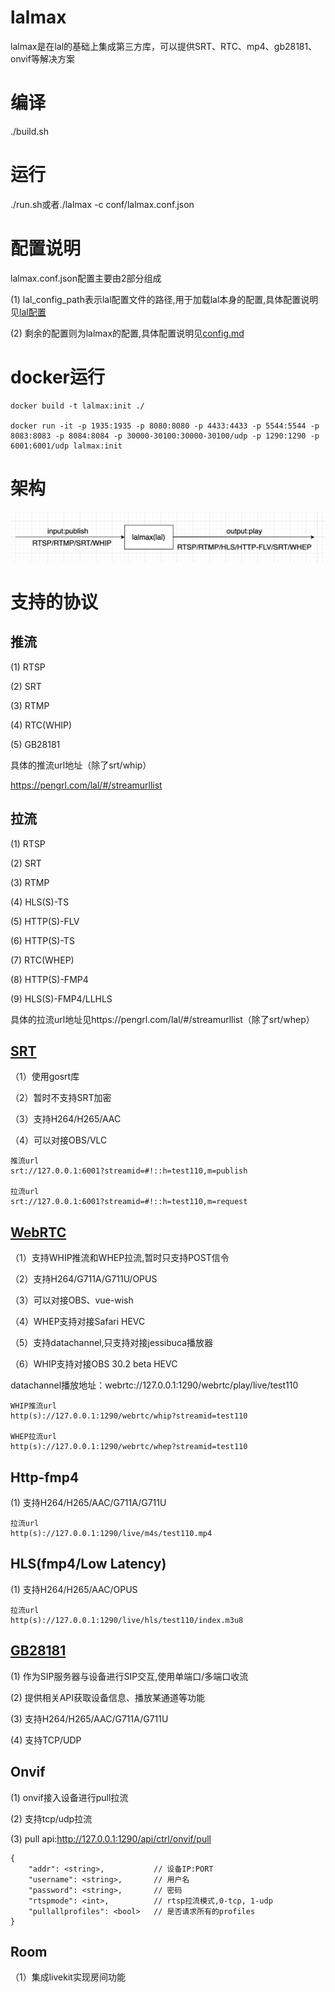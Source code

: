 # lalmax
lalmax是在lal的基础上集成第三方库，可以提供SRT、RTC、mp4、gb28181、onvif等解决方案

# 编译
./build.sh

# 运行
./run.sh或者./lalmax -c conf/lalmax.conf.json

# 配置说明
lalmax.conf.json配置主要由2部分组成

(1) lal_config_path表示lal配置文件的路径,用于加载lal本身的配置,具体配置说明见[lal配置](https://pengrl.com/lal/#/ConfigBrief)

(2) 剩余的配置则为lalmax的配置,具体配置说明见[config.md](./document/config.md)


# docker运行
```
docker build -t lalmax:init ./

docker run -it -p 1935:1935 -p 8080:8080 -p 4433:4433 -p 5544:5544 -p 8083:8083 -p 8084:8084 -p 30000-30100:30000-30100/udp -p 1290:1290 -p 6001:6001/udp lalmax:init

```

# 架构

![图片](image/init.png)

# 支持的协议
## 推流
(1) RTSP 

(2) SRT

(3) RTMP

(4) RTC(WHIP)

(5) GB28181

具体的推流url地址（除了srt/whip）

https://pengrl.com/lal/#/streamurllist

## 拉流
(1) RTSP

(2) SRT

(3) RTMP

(4) HLS(S)-TS

(5) HTTP(S)-FLV

(6) HTTP(S)-TS

(7) RTC(WHEP)

(8) HTTP(S)-FMP4

(9) HLS(S)-FMP4/LLHLS


具体的拉流url地址见https://pengrl.com/lal/#/streamurllist（除了srt/whep）

## [SRT](./document/srt.md)
（1）使用gosrt库

（2）暂时不支持SRT加密

（3）支持H264/H265/AAC

（4）可以对接OBS/VLC

```
推流url
srt://127.0.0.1:6001?streamid=#!::h=test110,m=publish

拉流url
srt://127.0.0.1:6001?streamid=#!::h=test110,m=request
```

## [WebRTC](./document/rtc.md)
（1）支持WHIP推流和WHEP拉流,暂时只支持POST信令

（2）支持H264/G711A/G711U/OPUS

（3）可以对接OBS、vue-wish

（4）WHEP支持对接Safari HEVC

（5）支持datachannel,只支持对接jessibuca播放器

（6）WHIP支持对接OBS 30.2 beta HEVC

datachannel播放地址：webrtc://127.0.0.1:1290/webrtc/play/live/test110

```
WHIP推流url
http(s)://127.0.0.1:1290/webrtc/whip?streamid=test110

WHEP拉流url
http(s)://127.0.0.1:1290/webrtc/whep?streamid=test110
```

## Http-fmp4
(1) 支持H264/H265/AAC/G711A/G711U

```
拉流url
http(s)://127.0.0.1:1290/live/m4s/test110.mp4
```

## HLS(fmp4/Low Latency)
(1) 支持H264/H265/AAC/OPUS

```
拉流url
http(s)://127.0.0.1:1290/live/hls/test110/index.m3u8
```

## [GB28181](./document/gb28181.md)
(1) 作为SIP服务器与设备进行SIP交互,使用单端口/多端口收流

(2) 提供相关API获取设备信息、播放某通道等功能

(3) 支持H264/H265/AAC/G711A/G711U

(4) 支持TCP/UDP

## Onvif
(1) onvif接入设备进行pull拉流

(2) 支持tcp/udp拉流

(3) pull api:http://127.0.0.1:1290/api/ctrl/onvif/pull
```
{
    "addr": <string>,           // 设备IP:PORT
    "username": <string>,       // 用户名
    "password": <string>,       // 密码
    "rtspmode": <int>,          // rtsp拉流模式,0-tcp, 1-udp
    "pullallprofiles": <bool>   // 是否请求所有的profiles
}
```

## Room
（1）集成livekit实现房间功能




